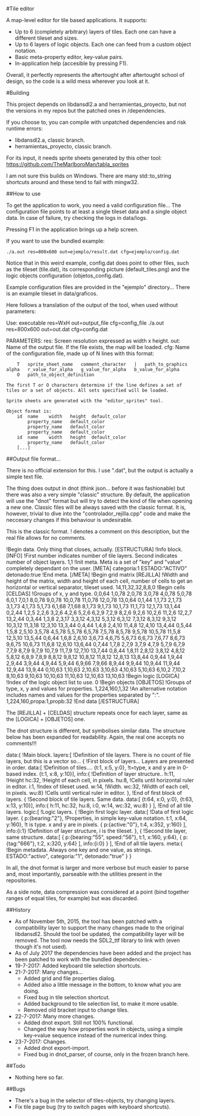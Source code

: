 #Tile editor

A map-level editor for tile based applications. It supports:

- Up to 6 (completely arbitrary) layers of tiles. Each one can have a different tileset and sizes.
- Up to 6 layers of logic objects. Each one can feed from a custom object notation.
- Basic meta-property editor, key-value pairs.
- In-application help (accesible by pressing F1).

Overall, it perfectly represents the aftertought after aftertought school of design, so the code is a wild mess wherever you look at it.

#Building

This project depends on libdansdl2.a and herramientas_proyecto, but not the versions in my repos but the patched ones in /dependencies.

If you choose to, you can compile with unpatched dependencies and risk runtime errors:

- libdansdl2.a, classic branch.
- herramientas_proyecto, classic branch.

For its input, it needs sprite sheets generated by this other tool:
	https://github.com/TheMarlboroMan/tabla_sprites

I am not sure this builds on Windows. There are many std::to_string shortcuts around and these tend to fail with mingw32.

##How to use

To get the application to work, you need a valid configuration file... The configuration file points to at least a single tileset data and a single object data. In case of failure, try checking the logs in data/logs.

Pressing F1 in the application brings up a help screen.

If you want to use the bundled example:

	./a.out res=800x600 out=ejemplo/result.dat cfg=ejemplo/config.dat

Notice that in this weird example, config.dat does point to other files, such as the tileset (tile.dat), its corresponding picture (default_tiles.png) and the logic objects configuration (objetos_config.dat).

Example configuration files are provided in the "ejemplo" directory... There is an example tileset in data/graficos.

Here follows a translation of the output of the tool, when used without parameters:

Use: executable res=WxH out=output_file cfg=config_file
	./a.out res=800x600 out=out.dat cfg=config.dat

PARAMETERS:
	res: Screen resolution expressed as width x height.
	out: Name of the output file. If the file exists, the map will be loaded.
	cfg: Name of the configuration file, made up of N lines with this format:

		T	sprite_sheet_name	comment_character	|	path_to_graphics	alpha	r_value_for_alpha	g_value_for_alpha	b_value_for_alpha
		O	path_to_object_definition

	The first T or O characters determine if the line defines a set of tiles or a set of objects. All sets specified will be loaded.

	Sprite sheets are generated with the "editor_sprites" tool.

	Object format is:
		id	name	width	height	default_color
			property_name	default_color
			property_name	default_color
			property_name	default_color
		id	name	width	height	default_color
			property_name	default_color
		[...]

##Output file format...

There is no official extension for this. I use ".dat", but the output is actually a simple text file.

The thing does output in dnot (think json... before it was fashionable) but there was also a very simple "classic" structure. By default, the application will use the "dnot" format but will try to detect the kind of file when opening a new one. Classic files will be always saved with the classic format. It is, however, trivial to dive into the "controlador_rejilla.cpp" code and make the neccesary changes if this behaviour is undesirable.

This is the classic format. ! denotes a comment on this description, but the real file allows for no comments.

!Begin data. Only thing that closes, actually.
[ESTRUCTURA] 
!Info block.
[INFO]
!First number indicates number of tile layers. Second indicates number of object layers.
1,1
!Init meta. Meta is a set of "key" and "value" completely dependant on the user.
[META]
categoria:1
ESTADO:"ACTIVO"
detonado:true
!End meta.
[/META]
!Begin grid matrix
[REJILLA]
!Width and height of the matrix, width and height of each cell, number of cells to get an horizontal or vertical separator, tileset used.
14,11,32,32,8,8,0
!Begin cells
[CELDAS]
!Groups of x, y and type.
0,0,64 1,0,78 2,0,78 3,0,78 4,0,78 5,0,78 6,0,1 7,0,1 8,0,78 9,0,78 10,0,78 11,0,78 12,0,78 13,0,64 0,1,44 1,1,73 2,1,73 3,1,73 4,1,73 5,1,73 6,1,68 7,1,68 8,1,73 9,1,73 10,1,73 11,1,73 12,1,73 13,1,44 0,2,44 1,2,5 2,2,6 3,2,6 4,2,6 5,2,6 6,2,9 7,2,9 8,2,6 9,2,6 10,2,6 11,2,6 12,2,7 13,2,44 0,3,44 1,3,8 2,3,17 3,3,12 4,3,12 5,3,12 6,3,12 7,3,12 8,3,12 9,3,12 10,3,12 11,3,18 12,3,10 13,3,44 0,4,44 1,4,8 2,4,10 11,4,8 12,4,10 13,4,44 0,5,44 1,5,8 2,5,10 3,5,78 4,5,78 5,5,78 6,5,78 7,5,78 8,5,78 9,5,78 10,5,78 11,5,8 12,5,10 13,5,44 0,6,44 1,6,8 2,6,10 3,6,73 4,6,75 5,6,73 6,6,73 7,6,77 8,6,73 9,6,75 10,6,73 11,6,8 12,6,10 13,6,44 0,7,44 1,7,8 2,7,9 3,7,9 4,7,9 5,7,9 6,7,9 7,7,9 8,7,9 9,7,9 10,7,9 11,7,9 12,7,10 13,7,44 0,8,44 1,8,11 2,8,12 3,8,12 4,8,12 5,8,12 6,8,9 7,8,9 8,8,12 9,8,12 10,8,12 11,8,12 12,8,13 13,8,44 0,9,44 1,9,44 2,9,44 3,9,44 4,9,44 5,9,44 6,9,66 7,9,66 8,9,44 9,9,44 10,9,44 11,9,44 12,9,44 13,9,44 0,10,63 1,10,63 2,10,63 3,10,63 4,10,63 5,10,63 6,10,2 7,10,2 8,10,63 9,10,63 10,10,63 11,10,63 12,10,63 13,10,63
!Begin logic
[LOGICA]
!Index of the logic object list to use.
0
!Begin objects
[OBJETOS]
!Groups of type, x, y and values for properties.
1,224,160,1,32
!An alternative notation includes names and values for the properties separated by ":".
1,224,160,propa:1,propb:32
!End data
[/ESTRUCTURA]

The [REJILLA] + [CELDAS] structure repeats once for each layer, same as the [LOGICA] + [OBJETOS] one.

The dnot structure is different, but symbolises similar data. The structure below has been expanded for readability. Again, the real one accepts no comments!!!

data:{				!Main block.
	layers:[		!Definition of tile layers. There is no count of file layers, but this is a vector so...
		{		!First block of layers... Layers are presented in order.
			data:[	!Definition of tiles....
				{t:1, x:5, y:0}, 	!t=type, x and y are in 0-based index.
				{t:1, x:8, y:10}], 
			info:{	!Definition of layer structure..
				h:11, 	!Height
				hc:32, 	!Height of each cell, in pixels.
				hu:8, 	!Cells until horizontal ruler in editor.
				i:1, 	!Index of tileset used.
				w:14, 	!Width.
				wc:32, 	!Width of each cell, in pixels.
				wu:8}	!Cells until vertical ruler in editor.
			}, 	!End of first block of layers.
		{		!Second block of tile layers. Same data.
			data:[
				{t:64, x:0, y:0}, 
				{t:63, x:13, y:10}], 
			info:{
				h:11, 
				hc:32, 
				hu:8, 
				i:0, 
				w:14, 
				wc:32, 
				wu:8}
			}
		], 		!End of all tile layers.
	logic:[			!Logic layers.
		{		!Begin first logic layer.
			data:[	!Data of first logic layer.
				{
					p:{bearing:"2"}, 	!Properties, in simple key-value notation.
					t:1, x:64, y:160}, 	!t is type. x and y are in pixels.
				{
					p:{active:"0"}, 
					t:4, x:352, y:160}
			], 
			info:{i:1}	!Definition of layer structure, i is the tileset.
		}, 
		{		!Second tile layer, same structure.
			data:[
				{
					p:{bearing:"55", speed:"56"}, 
					t:1, x:160, y:64}, 
				{
					p:{tag:"666"}, 
					t:2, x:320, y:64}
			], 
			info:{i:0}
		}
	], 			!End of all tile layers.
	meta:{			!Begin metadata. Always one key and one value, as strings.
		ESTADO:"activo", 
		categoria:"1", 
		detonado:"true"
	}
}

In all, the dnot format is larger and more verbose but much easier to parse and, most importantly, parseable with the utilities present in the repositories.

As a side note, data compression was considered at a point (bind together ranges of equal tiles, for example) but was discarded.

##History

- As of November 5th, 2015, the tool has been patched with a compatibility layer to support the many changes made to the original libdansdl2. Should the tool be updated, the compatibility layer will be removed. The tool now needs the SDL2_ttf library to link with (even though it's not used).
- As of July 2017 the dependencies have been added and the project has been patched to work with the bundled dependencies.-
- 19-7-2017: Added keyboard tile selection shortcuts.
- 21-7-2017: Many changes...
	- Added grid and file properties dialog.
	- Added also a little message in the bottom, to know what you are doing.
	- Fixed bug in tile selection shortcut.
	- Added background to tile selection list, to make it more usable.
	- Removed old bracket input to change tiles.
- 22-7-2017: Many more changes.
	- Added dnot export. Still not 100% functional.
	- Changed the way how properties work in objects, using a simple key->value sequence instead of the numerical index thing.
- 23-7-2017: Changes.
	- Added dnot export-import.
	- Fixed bug in dnot_parser, of course, only in the frozen branch here.

##Todo

- Nothing here so far.

##Bugs

- There's a bug in the selector of tiles-objects, try changing layers.
- Fix tile page bug (try to switch pages with keyboard shortcuts).
